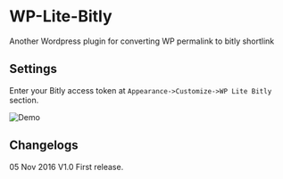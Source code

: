 # WP-Lite-Bitly
Another Wordpress plugin for converting WP permalink to bitly shortlink

## Settings

Enter your Bitly access token at ```Appearance->Customize->WP Lite Bitly``` section.

![Demo](http://puu.sh/s6XXk/16d7c7e0c2.png)

## Changelogs

05 Nov 2016 V1.0
First release.